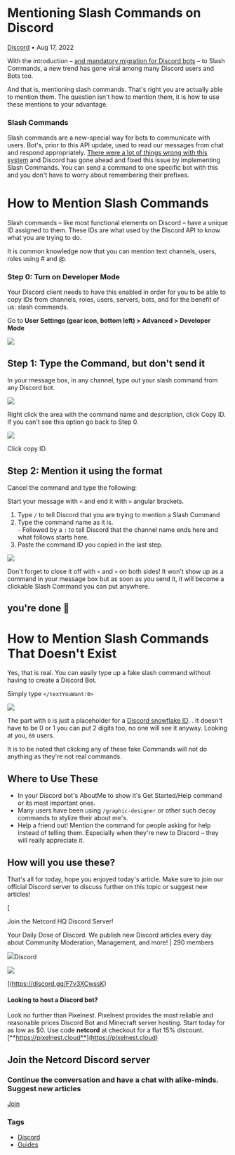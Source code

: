 Mentioning Slash Commands on Discord
====================================

[Discord](https://netcord.site/tag/discord/) • Aug 17, 2022

[](https://www.facebook.com/sharer/sharer.php?u=https://netcord.site/mention-slash-commands-in-chat/)[](https://twitter.com/intent/tweet?text=Mentioning%20Slash%20Commands%20on%20Discord&url=https://netcord.site/mention-slash-commands-in-chat/)

With the introduction – [and mandatory migration for Discord bots](https://netcord.site/discord-bots-are-changing-drastically/) – to Slash Commands, a new trend has gone viral among many Discord users and Bots too.

And that is, mentioning slash commands. That's right you are actually able to mention them. The question isn't how to mention them, it is how to use these mentions to your advantage.

### Slash Commands

Slash commands are a new-special way for bots to communicate with users. Bot's, prior to this API update, used to read our messages from chat and respond appropriately. [There were a lot of things wrong with this system](https://netcord.site/discord-bots-are-changing-drastically/) and Discord has gone ahead and fixed this issue by implementing Slash Commands. You can send a command to one specific bot with this and you don't have to worry about remembering their prefixes.

How to Mention Slash Commands
=============================

Slash commands – like most functional elements on Discord – have a unique ID assigned to them. These IDs are what used by the Discord API to know what you are trying to do.

It is common knowledge now that you can mention text channels, users, roles using # and @.

### Step 0: Turn on Developer Mode

Your Discord client needs to have this enabled in order for you to be able to copy IDs from channels, roles, users, servers, bots, and for the benefit of us: slash commands.

Go to **User Settings (gear icon, bottom left) > Advanced > Developer Mode**

![](https://netcord.site/content/images/2022/08/image-49.png)

Step 1: Type the Command, but don't send it
-------------------------------------------

In your message box, in any channel, type out your slash command from any Discord bot.

![](https://netcord.site/content/images/2022/08/image-50.png)

Right click the area with the command name and description, click Copy ID. If you can't see this option go back to Step 0.

![](https://netcord.site/content/images/2022/08/image-51.png)

Click copy ID.

Step 2: Mention it using the format
-----------------------------------

Cancel the command and type the following:

Start your message with `<` and end it with `>` angular brackets.

1.  Type `/` to tell Discord that you are trying to mention a Slash Command
2.  Type the command name as it is.  
    \- Followed by a `:` to tell Discord that the channel name ends here and what follows starts here.
3.  Paste the command ID you copied in the last step.

![](https://netcord.site/content/images/2022/08/image-52.png)

Don't forget to close it off with `<` and `>` on both sides! It won't show up as a command in your message box but as soon as you send it, it will become a clickable Slash Command you can put anywhere.

you're done 🎉
--------------

How to Mention Slash Commands That Doesn't Exist
================================================

Yes, that is real. You can easily type up a fake slash command without having to create a Discord Bot.

Simply type `</textYouWant:0>`

![](https://netcord.site/content/images/2022/08/image-54.png)

The part with `0` is just a placeholder for a [Discord snowflake ID](https://netcord.site/discord-snowflake-explained/). . It doesn't have to be 0 or 1 you can put 2 digits too, no one will see it anyway. Looking at you, `69` users.

It is to be noted that clicking any of these fake Commands will not do anything as they're not real commands.

Where to Use These
------------------

*   In your Discord bot's AboutMe to show it's Get Started/Help command or its most important ones.
*   Many users have been using `/graphic-designer` or other such decoy commands to stylize their about me's.
*   Help a friend out! Mention the command for people asking for help instead of telling them. Especially when they're new to Discord – they will really appreciate it.

How will you use these?
-----------------------

That's all for today, hope you enjoyed today's article. Make sure to join our official Discord server to discuss further on this topic or suggest new articles!

[

Join the Netcord HQ Discord Server!

Your Daily Dose of Discord. We publish new Discord articles every day about Community Moderation, Management, and more! | 290 members

![](https://discord.gg/assets/ec2c34cadd4b5f4594415127380a85e6.ico)Discord

![](https://cdn.discordapp.com/splashes/961291793075417108/55966441a25910c5bc404662d78bc9e6.jpg?size=512)

](https://discord.gg/F7v3XCwssK)

#### Looking to host a Discord bot?

Look no further than Pixelnest. Pixelnest provides the most reliable and reasonable prices Discord Bot and Minecraft server hosting. Start today for as low as $0. Use code **netcord** at checkout for a flat 15% discount.  
[**https://pixelnest.cloud**](https://pixelnest.cloud)

Join the Netcord Discord server
-------------------------------

### Continue the conversation and have a chat with alike-minds. Suggest new articles 

[Join](https://discord.gg/F7v3XCwssK)

### Tags

*   [Discord](/tag/discord/ "Discord")
*   [Guides](/tag/guides/ "Guides")
